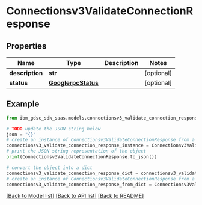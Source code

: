 # Connectionsv3ValidateConnectionResponse


## Properties

Name | Type | Description | Notes
------------ | ------------- | ------------- | -------------
**description** | **str** |  | [optional] 
**status** | [**GooglerpcStatus**](GooglerpcStatus.md) |  | [optional] 

## Example

```python
from ibm_gdsc_sdk_saas.models.connectionsv3_validate_connection_response import Connectionsv3ValidateConnectionResponse

# TODO update the JSON string below
json = "{}"
# create an instance of Connectionsv3ValidateConnectionResponse from a JSON string
connectionsv3_validate_connection_response_instance = Connectionsv3ValidateConnectionResponse.from_json(json)
# print the JSON string representation of the object
print(Connectionsv3ValidateConnectionResponse.to_json())

# convert the object into a dict
connectionsv3_validate_connection_response_dict = connectionsv3_validate_connection_response_instance.to_dict()
# create an instance of Connectionsv3ValidateConnectionResponse from a dict
connectionsv3_validate_connection_response_from_dict = Connectionsv3ValidateConnectionResponse.from_dict(connectionsv3_validate_connection_response_dict)
```
[[Back to Model list]](../README.md#documentation-for-models) [[Back to API list]](../README.md#documentation-for-api-endpoints) [[Back to README]](../README.md)


